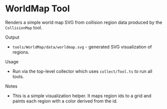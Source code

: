 # WorldMap Tool

Renders a simple world map SVG from collision region data produced by the `CollisionMap` tool.

Output

- `tools/WorldMap/data/worldmap.svg` - generated SVG visualization of regions.

Usage

- Run via the top-level collector which uses `collect/Tool.ts` to run all tools.

Notes

- This is a simple visualization helper. It maps region ids to a grid and paints each region with a color derived from the id.
